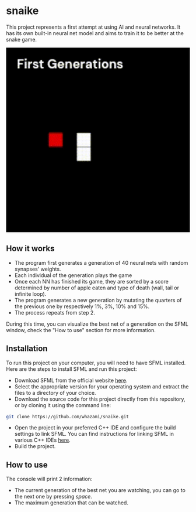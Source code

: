 # sn**ai**ke

This project represents a first attempt at using AI and neural networks. It has its own built-in neural net model and aims to train it to be better at the snake game.

<div align="center">
  <img src="./assets/demo.gif" alt="demo">
  </div>

  ## How it works

  * The program first generates a generation of 40 neural nets with random synapses' weights.
  * Each individual of the generation plays the game
  * Once each NN has finished its game, they are sorted by a score determined by number of apple eaten and type of death (wall, tail or infinite loop).
  * The program generates a new generation by mutating the quarters of the previous one by respectively 1%, 3%, 10% and 15%.
  * The process repeats from step 2.

  During this time, you can visualize the best net of a generation on the SFML window, check the "How to use" section for more information.

  ## Installation

  To run this project on your computer, you will need to have SFML installed. Here are the steps to install SFML and run this project:

  * Download SFML from the official website [here](https://www.sfml-dev.org/download.php).
  * Select the appropriate version for your operating system and extract the files to a directory of your choice.
  * Download the source code for this project directly from this repository, or by cloning it using the command line:
  ```bash
  git clone https://github.com/whazami/snaike.git
  ```
  * Open the project in your preferred C++ IDE and configure the build settings to link SFML. You can find instructions for linking SFML in various C++ IDEs [here](https://www.sfml-dev.org/tutorials/2.5/start-vc.php).
  * Build the project.

  ## How to use

  The console will print 2 information:
  * The current generation of the best net you are watching, you can go to the next one by pressing *space*.
  * The maximum generation that can be watched.
